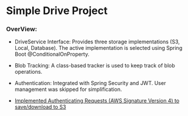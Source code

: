 # Simple Drive Project

### OverView:

- DriveService Interface: Provides three storage implementations (S3, Local, Database). The active implementation is selected  using Spring Boot @ConditionalOnProperty.

- Blob Tracking: A class-based tracker is used to keep track of blob operations.

- Authentication: Integrated with Spring Security and JWT. User management was skipped for simplification.
- [Implemented  Authenticating Requests (AWS Signature Version 4) to save/download to S3](https://docs.aws.amazon.com/AmazonS3/latest/API/sig-v4-authenticating-requests.html)



